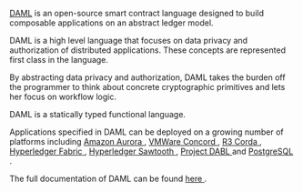 [DAML](https://daml.com) is an open-source smart contract language designed to build composable
applications on an abstract ledger model.

DAML is a high level language that focuses on data privacy and authorization of distributed
applications. These concepts are represented first class in the language.

By abstracting data privacy and authorization, DAML takes the burden off the programmer to think
about concrete cryptographic primitives and lets her focus on workflow logic.

DAML is a statically typed functional language.

Applications specified in DAML can be deployed on a growing number of platforms including
<a href="https://aws.amazon.com/rds/aurora"> Amazon Aurora </a>,
<a href="https://vmware.github.io/concord-bft"> VMWare Concord </a>,
<a href="https://www.corda.net">  R3 Corda </a>,
<a href="https://www.hyperledger.org/projects/fabric"> Hyperledger Fabric </a>,
<a href="https://sawtooth.hyperledger.org"> Hyperledger Sawtooth </a>,
<a href="https://projectdabl.com"> Project DABL </a> and <a href="https://www.postgresql.org"> PostgreSQL </a>.


The full documentation of DAML can be found <a href="https://docs.daml.com"> here </a>.
